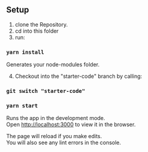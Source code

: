 ## Setup

1. clone the Repository.
2. cd into this folder
3. run:

### `yarn install`

Generates your node-modules folder.

4. Checkout into the "starter-code" branch by calling:

### `git switch "starter-code"`

### `yarn start`

Runs the app in the development mode.\
Open [http://localhost:3000](http://localhost:3000) to view it in the browser.

The page will reload if you make edits.\
You will also see any lint errors in the console.
